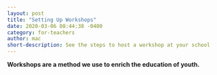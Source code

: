 ```yaml
---
layout: post
title: "Setting Up Workshops"
date: 2020-03-06 08:44:38 -0400
category: for-teachers
author: mac
short-description: See the steps to host a workshop at your school
---
```


**Workshops are a method we use to enrich the education of youth.**
